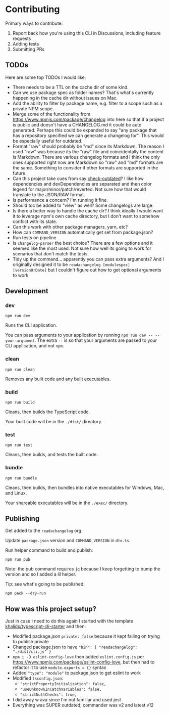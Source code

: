# Contributing

Primary ways to contribute:

1. Report back how you're using this CLI in Discussions, including feature requests
2. Adding tests
3. Submitting PRs

## TODOs

Here are some top TODOs I would like:

- There needs to be a TTL on the cache dir of some kind.
- Can we use package spec as folder names? That's what's currently happening in the cache dir without issues on Mac.
- Add the ability to filter by package name, e.g. filter to a scope such as a private NPM scope.
- Merge some of the functionality from https://www.npmjs.com/package/changelog into here so that if a project is public and doesn't have a CHANGELOG.md it could be auto generated. Perhaps this could be expanded to say "any package that has a repository specified we can generate a changelog for". This would be especially useful for outdated.
- Format "raw" should probably be "md" since its Markdown. The reason I used "raw" was because its the "raw" file and coincidentally the content is Markdown. There are various changelog formats and I think the only ones supported right now are Markdown so "raw" and "md" formats are the same. Something to consider if other formats are supported in the future.
- Can this project take cues from say [check-outdated](https://github.com/jens-duttke/check-outdated)? I like how dependencies and devDependencies are separated and then color legend for major/minor/patch/reverted. Not sure how that would translate to the JSON/RAW format.
- Is performance a concern? I'm running it fine.
- Should toc be added to "view" as well? Some changelogs are large.
- Is there a better way to handle the cache dir? I think ideally I would want it to leverage npm's own cache directory, but I don't want to somehow conflict with its state.
- Can this work with other package managers, yarn, etc?
- How can `COMMAND_VERSION` automatically get set from package.json?
- Run tests on pipeline
- Is `changelog-parser` the best choice? There are a few options and it seemed like the most used. Not sure how well its going to work for scenarios that don't match the tests.
- Tidy up the command... apparently you can pass extra arguments? And I originally designed it to be `readachangelog [modulespec] [versionOrDate]` but I couldn't figure out how to get optional arguments to work

## Development

### **dev**

`npm run dev`

Runs the CLI application.

You can pass arguments to your application by running `npm run dev -- --your-argument`. The extra `--` is so that your arguments are passed to your CLI application, and not `npm`.

### **clean**

`npm run clean`

Removes any built code and any built executables.

### **build**

`npm run build`

Cleans, then builds the TypeScript code.

Your built code will be in the `./dist/` directory.

### **test**

`npm run test`

Cleans, then builds, and tests the built code.

### **bundle**

`npm run bundle`

Cleans, then builds, then bundles into native executables for Windows, Mac, and Linux.

Your shareable executables will be in the `./exec/` directory.

## Publishing

Get added to the `readachangelog` org.

Update `package.json` version and `COMMAND_VERSION` in `dto.ts`.

Run helper command to build and publish:

```
npm run pub
```

Note: the pub command requires `jq` because I keep forgetting to bump the version and so I added a lil helper.

Tip: see what's going to be published:

```
npm pack --dry-run
```

## How was this project setup?

Just in case I need to do this again I started with the template [khalidx/typescript-cli-starter](https://github.com/khalidx/typescript-cli-starter) and then:

- Modified package.json `private: false` because it kept failing on trying to publish private
- Changed package.json to have `"bin": { "readachangelog": "./dist/cli.js" }`
- `npm i -D eslint-config-love` then added `eslint.config.js` per https://www.npmjs.com/package/eslint-config-love, but then had to refactor it to use `module.exports = {}` syntax
- Added `"type": "module"` to package.json to get eslint to work
- Modified `tsconfig.json`:
  - `"strictPropertyInitialization": false,`
  - `"useUnknownInCatchVariables": false,`
  - `"strictNullChecks": true,`
- I did away w ava since I'm not familiar and used jest
- Everything was SUPER outdated; commander was v2 and latest v12
